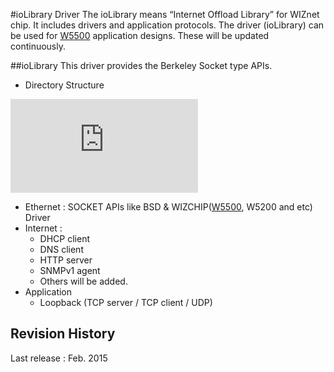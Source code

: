 #ioLibrary Driver
The ioLibrary means “Internet Offload Library” for WIZnet chip. It includes drivers and application protocols. 
The driver (ioLibrary) can be used for [W5500](http://wizwiki.net/wiki/doku.php?id=products:w5500:start) application designs. These will be updated continuously.

##ioLibrary
This driver provides the Berkeley Socket type APIs.
- Directory Structure
<!-- ioLibrary pic -->
![ioLibrary](http://wizwiki.net/wiki/lib/exe/fetch.php?media=products:w5500:iolibrary_bsd.jpg "ioLibrary")

- Ethernet : SOCKET APIs like BSD & WIZCHIP([W5500](http://wizwiki.net/wiki/doku.php?id=products:w5500:start), W5200 and etc) Driver
- Internet :
  - DHCP client
  - DNS client
  - HTTP server
  - SNMPv1 agent
  - Others will be added.
- Application
  - Loopback (TCP server / TCP client / UDP)

## Revision History
Last release : Feb. 2015
